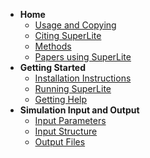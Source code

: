 <!-- docs/_sidebar.md -->

- **Home**
  - [Usage and Copying](/README.md)
  - [Citing SuperLite](/citing.md)
  - [Methods](/methods.md)
  - [Papers using SuperLite](/papers.md)
- **Getting Started**
  - [Installation Instructions](/installation.md)
  - [Running SuperLite](/running.md)
  - [Getting Help](/help.md)
- **Simulation Input and Output**
  - [Input Parameters](/inputpar.md)
  - [Input Structure](/inputstr.md)
  - [Output Files](/output.md)
